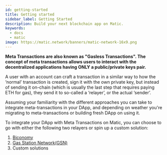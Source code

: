 ```yaml
---
id: getting-started
title: Getting started
sidebar_label: Getting Started
description: Build your next blockchain app on Matic.
keywords:
  - docs
  - matic
image: https://matic.network/banners/matic-network-16x9.png 
---
```


**Meta Transactions are also known as "Gasless Transactions". The concept of meta transactions allows users to interact with the decentralized applications having ONLY a public/private keys pair.**

A user with an account can craft a transaction in a similar way to how the ‘normal’ transaction is created, sign it with the own private key, but instead of sending it on-chain (which is usually the last step that requires paying ETH for gas), they send it to so-called a ‘relayer’, or the actual ‘sender’.

Assuming your familiarity with the different approaches you can take to integrate meta-transactions in your DApp, and depending on weather you're migrating to meta-transactions or building fresh DApp on using it.

To integrate your DApp with Meta Transactions on Matic, you can choose to go with either the following two relayers or spin up a custom solution:

1. [Biconomy](metatransactions-biconomy.md)
2. [Gas Station Network(GSN)](metatransactions-gsn.md)
3. Custom solutions

